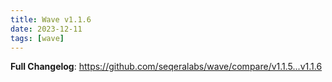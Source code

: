 ```yaml
---
title: Wave v1.1.6
date: 2023-12-11
tags: [wave]
---
```


**Full Changelog**: https://github.com/seqeralabs/wave/compare/v1.1.5...v1.1.6
